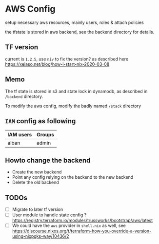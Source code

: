 # AWS Config

setup necessary aws resources, mainly users, roles & attach policies

the tfstate is stored in aws backend, see the backend directory for details.

## TF version

current is `1.2.5`, use `niv` to fix the version?
as described here https://xeiaso.net/blog/how-i-start-nix-2020-03-08

## Memo

The tf state is stored in s3 and state lock in dynamodb, as described in `/backend` directory.

To modify the aws config, modify the badly named `/stack` directory

## `IAM` config as following

| IAM users | Groups |
| --------- | ------ |
| alban     | admin  |

## Howto change the backend

- Create the new backend
- Point any config relying on the backend to the new backend
- Delete the old backend

## TODOs

- [ ] Migrate to later tf version
- [ ] User module to handle state config ? https://registry.terraform.io/modules/trussworks/bootstrap/aws/latest
- [ ] We could have the `aws` provider in `shell.nix` as well, see https://discourse.nixos.org/t/terraform-how-you-override-a-version-using-nixpgks-way/10436/2

